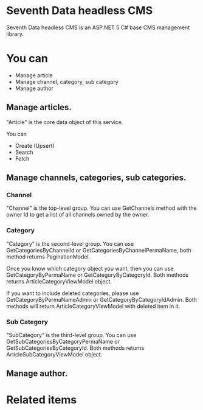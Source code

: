 ﻿# Seventh Data headless CMS

Seventh Data headless CMS is an ASP.NET 5 C# base CMS management library.

# You can

- Manage article
- Manage channel, category, sub category
- Manage author

## Manage articles.

"Article" is the core data object of this service.  

You can 
- Create (Upsert)
- Search
- Fetch


## Manage channels, categories, sub categories. 

### Channel

"Channel" is the top-level group.  You can use GetChannels method with the owner Id to get a list of all channels owned by the owner.  

### Category

"Category" is the second-level group.  You can use GetCategoriesByChannelId or GetCategoriesByChannelPermaName, both method returns PaginationModel<ArticleCategoryViewModel>.  

Once you know which category object you want, then you can use GetCategoryByPermaName or GetCategoryByCategoryId.  Both methods returns ArticleCategoryViewModel object.   

If you want to include deleted categories, please use GetCategoryByPermaNameAdmin or GetCategoryByCategoryIdAdmin.  Both methods will return ArticleCategoryViewModel with deleted item in it.

### Sub Category
"SubCategory" is the third-level group.  You can use GetSubCategoriesByCategoryPermaName or GetSubCategoriesByCategoryId.  Both methods returns ArticleSubCategoryViewModel object.  


## Manage author.


# Related items